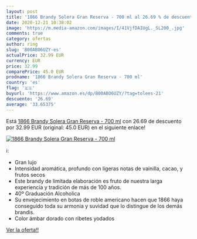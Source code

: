 ```yaml
---
layout: post
title: '1866 Brandy Solera Gran Reserva - 700 ml al 26.69 % de descuento'
date: 2020-12-21 10:38:02
image: 'https://m.media-amazon.com/images/I/41VjfDAIUgL._SL200_.jpg'
comments: true
category: ofertas
author: ring
slug: 'B00ABO6UZY-es'
actualPrice: 32.99 EUR
currency: EUR
price: 32.99
comparePrice: 45.0 EUR
prodname: '1866 Brandy Solera Gran Reserva - 700 ml'
country: 'es'
flag: '🇪🇸'
buyurl: 'https://www.amazon.es/dp/B00ABO6UZY/?tag=tolees-21'
descuento: '26.69'
average: '33.65375'
---
```


Está [1866 Brandy Solera Gran Reserva - 700 ml](https://www.amazon.es/dp/B00ABO6UZY/?tag=tolees-21) con 26.69 de descuento por 32.99 EUR (original: 45.0 EUR) en el siguiente enlace!

[![1866 Brandy Solera Gran Reserva - 700 ml](https://m.media-amazon.com/images/I/41VjfDAIUgL._SL200_.jpg)](https://www.amazon.es/dp/B00ABO6UZY/?tag=tolees-21)

ℹ️:

- Gran lujo
- Intensidad aromática, profundo con ligeras notas de vainilla, cacao, y frutos secos
- Este brandy de limitada elaboración es fruto de nuestra larga experiencia y tradición de más de 100 años.
- 40º Graduación Alcoholica
- Su envejecimiento en botas de roble americano hacen que 1866 haya conseguido toda su armonia y suvidad que lo distingue de los demás brandis.
- Color ámbar dorado con ribetes yodados

[Ver la oferta!!](https://www.amazon.es/dp/B00ABO6UZY/?tag=tolees-21)
